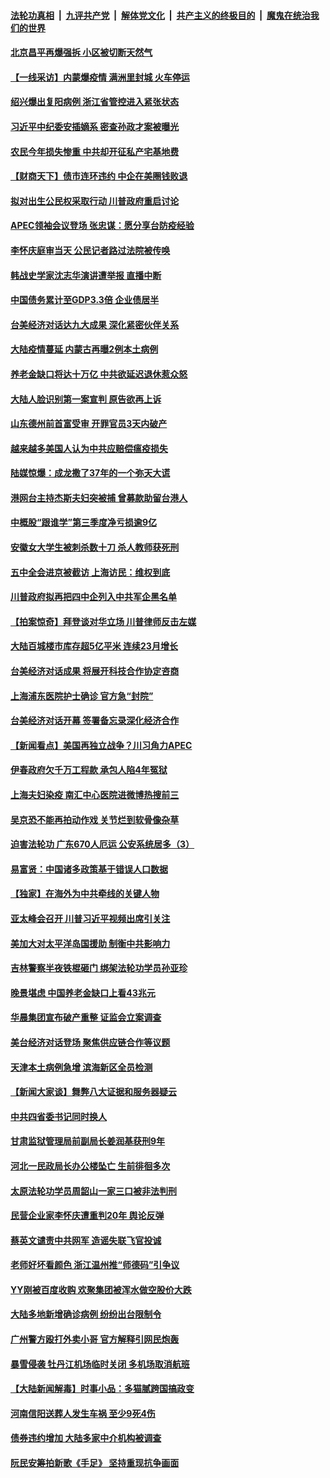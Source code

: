 ####  [法轮功真相](../../../../basic/blob/master/README.md?t=11221032) &nbsp;|&nbsp; [九评共产党](../../../../9ping.md/blob/master/README.md?t=11221032) &nbsp;|&nbsp; [解体党文化](../../../../jtdwh.md/blob/master/README.md?t=11221032)  &nbsp;|&nbsp; [共产主义的终极目的](../../../../gczydzjmd.md/blob/master/README.md?t=11221032) &nbsp;|&nbsp; [魔鬼在统治我们的世界](../../../../mgztzwmdsj.md/blob/master/README.md?t=11221032) 

#### [北京昌平再爆强拆 小区被切断天然气](../pages/nsc413/n12566760.md?t=11221032) 

#### [【一线采访】内蒙爆疫情 满洲里封城 火车停运](../pages/nsc413/n12566190.md?t=11221032) 

#### [绍兴爆出复阳病例 浙江省管控进入紧张状态](../pages/nsc413/n12566482.md?t=11221032) 

#### [习近平中纪委安插嫡系 密查孙政才案被曝光](../pages/nsc413/n12566330.md?t=11221032) 

#### [农民今年损失惨重 中共却开征私产宅基地费](../pages/nsc413/n12566226.md?t=11221032) 

#### [【财商天下】债市连环违约 中企在美圈钱败退](../pages/nsc413/n12566285.md?t=11221032) 

#### [拟对出生公民权采取行动 川普政府重启讨论](../pages/nsc413/n12566092.md?t=11221032) 

#### [APEC领袖会议登场 张忠谋：愿分享台防疫经验](../pages/nsc413/n12565835.md?t=11221032) 

#### [李怀庆庭审当天 公民记者路过法院被传唤](../pages/nsc413/n12565901.md?t=11221032) 

#### [韩战史学家沈志华演讲遭举报 直播中断](../pages/nsc413/n12565928.md?t=11221032) 

#### [中国债务累计至GDP3.3倍 企业债居半](../pages/nsc413/n12565742.md?t=11221032) 

#### [台美经济对话达九大成果 深化紧密伙伴关系](../pages/nsc413/n12565655.md?t=11221032) 

#### [大陆疫情蔓延 内蒙古再曝2例本土病例](../pages/nsc413/n12565781.md?t=11221032) 

#### [养老金缺口将达十万亿 中共欲延迟退休惹众怒](../pages/nsc413/n12565736.md?t=11221032) 

#### [大陆人脸识别第一案宣判 原告欲再上诉](../pages/nsc413/n12565491.md?t=11221032) 

#### [山东德州前首富受审 开罪官员3天内破产](../pages/nsc413/n12565683.md?t=11221032) 

#### [越来越多美国人认为中共应赔偿瘟疫损失](../pages/nsc413/n12565601.md?t=11221032) 

#### [陆媒惊爆：成龙撒了37年的一个弥天大谎](../pages/nsc413/n12564577.md?t=11221032) 

#### [港网台主持杰斯夫妇突被捕 曾募款助留台港人](../pages/nsc413/n12565606.md?t=11221032) 

#### [中概股“跟谁学”第三季度净亏损逾9亿](../pages/nsc413/n12565185.md?t=11221032) 

#### [安徽女大学生被刺杀数十刀 杀人教师获死刑](../pages/nsc413/n12565461.md?t=11221032) 

#### [五中全会进京被截访 上海访民：维权到底](../pages/nsc413/n12565076.md?t=11221032) 

#### [川普政府拟再把四中企列入中共军企黑名单](../pages/nsc413/n12565131.md?t=11221032) 

#### [【拍案惊奇】拜登谈对华立场 川普律师反击左媒](../pages/nsc413/n12565296.md?t=11221032) 

#### [大陆百城楼市库存超5亿平米 连续23月增长](../pages/nsc413/n12565062.md?t=11221032) 

#### [台美经济对话成果 将展开科技合作协定咨商](../pages/nsc413/n12565088.md?t=11221032) 

#### [上海浦东医院护士确诊 官方急“封院”](../pages/nsc413/n12565175.md?t=11221032) 

#### [台美经济对话开幕 签署备忘录深化经济合作](../pages/nsc413/n12565149.md?t=11221032) 


#### [【新闻看点】美国再独立战争？川习角力APEC](../pages/nsc413/n12564688.md?t=11221032) 

#### [伊春政府欠千万工程款 承包人陷4年冤狱](../pages/nsc413/n12564687.md?t=11221032) 

#### [上海夫妇染疫 南汇中心医院进微博热搜前三](../pages/nsc413/n12564539.md?t=11221032) 

#### [吴京恐不能再拍动作戏 关节烂到软骨像杂草](../pages/nsc413/n12564311.md?t=11221032) 

#### [迫害法轮功 广东670人厄运 公安系统居多（3）](../pages/nsc413/n12563529.md?t=11221032) 

#### [易富贤：中国诸多政策基于错误人口数据](../pages/nsc413/n12564334.md?t=11221032) 

#### [【独家】在海外为中共牵线的关键人物](../pages/nsc413/n12552112.md?t=11221032) 

#### [亚太峰会召开 川普习近平视频出席引关注](../pages/nsc413/n12564217.md?t=11221032) 

#### [美加大对太平洋岛国援助 制衡中共影响力](../pages/nsc413/n12564148.md?t=11221032) 

#### [吉林警察半夜铁棍砸门 绑架法轮功学员孙亚珍](../pages/nsc413/n12563301.md?t=11221032) 

#### [晚景堪虑 中国养老金缺口上看43兆元](../pages/nsc413/n12564171.md?t=11221032) 

#### [华晨集团宣布破产重整 证监会立案调查](../pages/nsc413/n12564139.md?t=11221032) 

#### [美台经济对话登场 聚焦供应链合作等议题](../pages/nsc413/n12564090.md?t=11221032) 

#### [天津本土病例急增 滨海新区全员检测](../pages/nsc413/n12562646.md?t=11221032) 

#### [【新闻大家谈】舞弊八大证据和服务器疑云](../pages/nsc413/n12563699.md?t=11221032) 

#### [中共四省委书记同时换人](../pages/nsc413/n12563888.md?t=11221032) 

#### [甘肃监狱管理局前副局长姜润基获刑9年](../pages/nsc413/n12563711.md?t=11221032) 

#### [河北一民政局长办公楼坠亡 生前徘徊多次](../pages/nsc413/n12563188.md?t=11221032) 

#### [太原法轮功学员周韶山一家三口被非法判刑](../pages/nsc413/n12561751.md?t=11221032) 

#### [民营企业家李怀庆遭重判20年 舆论反弹](../pages/nsc413/n12563545.md?t=11221032) 

#### [蔡英文谴责中共网军 造谣失联飞官投诚](../pages/nsc413/n12563361.md?t=11221032) 

#### [老师好坏看颜色 浙江温州推“师德码”引争议](../pages/nsc413/n12563292.md?t=11221032) 

#### [YY刚被百度收购 欢聚集团被浑水做空股价大跌](../pages/nsc413/n12562691.md?t=11221032) 

#### [大陆多地新增确诊病例 纷纷出台限制令](../pages/nsc413/n12563148.md?t=11221032) 

#### [广州警方殴打外卖小哥 官方解释引网民炮轰](../pages/nsc413/n12563026.md?t=11221032) 


#### [暴雪侵袭 牡丹江机场临时关闭 多机场取消航班](../pages/nsc413/n12562803.md?t=11221032) 

#### [【大陆新闻解毒】时事小品：多猫腻跨国搞政变](../pages/nsc413/n12562870.md?t=11221032) 

#### [河南信阳送葬人发生车祸 至少9死4伤](../pages/nsc413/n12562673.md?t=11221032) 

#### [债券违约增加 大陆多家中介机构被调查](../pages/nsc413/n12562304.md?t=11221032) 

#### [阮民安筹拍新歌《手足》 坚持重现抗争画面](../pages/nsc413/n12562329.md?t=11221032) 


